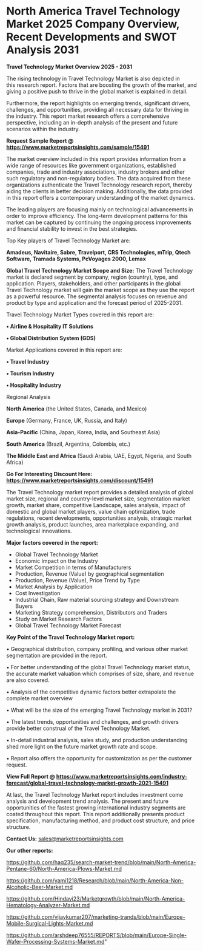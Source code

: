# North America Travel Technology Market 2025 Company Overview, Recent Developments and SWOT Analysis 2031

<Strong> Travel Technology Market Overview 2025 - 2031</strong>

The rising technology in Travel Technology Market is also depicted in this research report. Factors that are boosting the growth of the market, and giving a positive push to thrive in the global market is explained in detail.

Furthermore, the report highlights on emerging trends, significant drivers, challenges, and opportunities, providing all necessary data for thriving in the industry. This report market research offers a comprehensive perspective, including an in-depth analysis of the present and future scenarios within the industry.

<strong>Request Sample Report @ <a href=https://www.marketreportsinsights.com/sample/15491>https://www.marketreportsinsights.com/sample/15491</a></strong>

The market overview included in this report provides information from a wide range of resources like government organizations, established companies, trade and industry associations, industry brokers and other such regulatory and non-regulatory bodies. The data acquired from these organizations authenticate the Travel Technology research report, thereby aiding the clients in better decision making. Additionally, the data provided in this report offers a contemporary understanding of the market dynamics.

The leading players are focusing mainly on technological advancements in order to improve efficiency. The long-term development patterns for this market can be captured by continuing the ongoing process improvements and financial stability to invest in the best strategies.

Top Key players of Travel Technology Market are:

<strong>Amadeus, Navitaire, Sabre, Travelport, CRS Technologies, mTrip, Qtech Software, Tramada Systems, PcVoyages 2000, Lemax</strong>

<strong><b>Global Travel Technology Market Scope and Size:</b></strong>
The Travel Technology market is declared segment by company, region (country), type, and application. Players, stakeholders, and other participants in the global Travel Technology market will gain the market scope as they use the report as a powerful resource. The segmental analysis focuses on revenue and product by type and application and the forecast period of 2025-2031.

Travel Technology Market Types covered in this report are:

<strong>• Airline & Hospitality IT Solutions

• Global Distribution System (GDS)</strong>

Market Applications covered in this report are:

<strong>• Travel Industry

• Tourism Industry

• Hospitality Industry</strong> 

Regional Analysis

<strong>North America</strong> (the United States, Canada, and Mexico)

<strong>Europe</strong> (Germany, France, UK, Russia, and Italy)

<strong>Asia-Pacific</strong> (China, Japan, Korea, India, and Southeast Asia)

<strong>South America</strong> (Brazil, Argentina, Colombia, etc.)

<strong>The Middle East and Africa</strong> (Saudi Arabia, UAE, Egypt, Nigeria, and South Africa)

<strong>Go For Interesting Discount Here: <a href=https://www.marketreportsinsights.com/discount/15491>https://www.marketreportsinsights.com/discount/15491</a></strong>

The Travel Technology market report provides a detailed analysis of global market size, regional and country-level market size, segmentation market growth, market share, competitive Landscape, sales analysis, impact of domestic and global market players, value chain optimization, trade regulations, recent developments, opportunities analysis, strategic market growth analysis, product launches, area marketplace expanding, and technological innovations.

<strong><b>Major factors covered in the report:</b></strong>
<ul>
  <li>Global Travel Technology Market </li>
  <li>Economic Impact on the Industry</li>
  <li>Market Competition in terms of Manufacturers</li>
  <li>Production, Revenue (Value) by geographical segmentation</li>
  <li>Production, Revenue (Value), Price Trend by Type</li>
  <li>Market Analysis by Application</li>
  <li>Cost Investigation</li>
  <li>Industrial Chain, Raw material sourcing strategy and Downstream Buyers</li>
  <li>Marketing Strategy comprehension, Distributors and Traders</li>
  <li>Study on Market Research Factors</li>
  <li>Global Travel Technology Market Forecast</li>
</ul>

<strong><b>Key Point of the Travel Technology Market report:</b></strong>

• Geographical distribution, company profiling, and various other market segmentation are provided in the report.

• For better understanding of the global Travel Technology market status, the accurate market valuation which comprises of size, share, and revenue are also covered.

• Analysis of the competitive dynamic factors better extrapolate the complete market overview

• What will be the size of the emerging Travel Technology market in 2031?

• The latest trends, opportunities and challenges, and growth drivers provide better construal of the Travel Technology Market.

• In-detail industrial analysis, sales study, and production understanding shed more light on the future market growth rate and scope.

• Report also offers the opportunity for customization as per the customer request.

<strong><b>View Full Report @ <a href=https://www.marketreportsinsights.com/industry-forecast/global-travel-technology-market-growth-2021-15491>https://www.marketreportsinsights.com/industry-forecast/global-travel-technology-market-growth-2021-15491</a></b></strong>


At last, the Travel Technology Market report includes investment come analysis and development trend analysis. The present and future opportunities of the fastest growing international industry segments are coated throughout this report. This report additionally presents product specification, manufacturing method, and product cost structure, and price structure.

<strong>Contact Us:</strong>
sales@marketreportsinsights.com

<strong>Our other reports:</strong>

<a href=https://github.com/haq235/search-market-trend/blob/main/North-America-Pentane-60/North-America-Plows-Market.md>https://github.com/haq235/search-market-trend/blob/main/North-America-Pentane-60/North-America-Plows-Market.md</a>

<a href=https://github.com/yami1218/Research/blob/main/North-America-Non-Alcoholic-Beer-Market.md>https://github.com/yami1218/Research/blob/main/North-America-Non-Alcoholic-Beer-Market.md</a>

<a href=https://github.com/Hindavi23/Marketgrowth/blob/main/North-America-Hematology-Analyzer-Market.md>https://github.com/Hindavi23/Marketgrowth/blob/main/North-America-Hematology-Analyzer-Market.md</a>

<a href=https://github.com/vijaykumar207/marketing-trands/blob/main/Europe-Mobile-Surgical-Lights-Market.md>https://github.com/vijaykumar207/marketing-trands/blob/main/Europe-Mobile-Surgical-Lights-Market.md</a>

<a href=https://github.com/arshdeep76555/REPORTS/blob/main/Europe-Single-Wafer-Processing-Systems-Market.md>https://github.com/arshdeep76555/REPORTS/blob/main/Europe-Single-Wafer-Processing-Systems-Market.md</a>"
